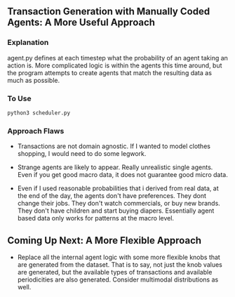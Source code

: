 ##  Transaction Generation with Manually Coded Agents: A More Useful Approach

###  Explanation
agent.py defines at each timestep what the probability of an agent taking an action is.
More complicated logic is within the agents this time around, 
but the program attempts to create agents that match the resulting data as much as possible.

###  To Use
```bash
python3 scheduler.py
```

###  Approach Flaws
- Transactions are not domain agnostic. If I wanted to model clothes shopping, I would need 
to do some legwork.

- Strange agents are likely to appear. Really unrealistic single agents. Even if you get good macro data, 
it does not guarantee good micro data.

- Even if I used reasonable probabilities that i derived from real 
data, at the end of the day, the agents don't have preferences. They dont change their jobs. 
They don't watch commercials, or buy new brands. They don't have children and start buying diapers. 
Essentially agent based data only works for patterns at the macro level.

##  Coming Up Next: A More Flexible Approach
- Replace all the internal agent logic with some more flexible knobs that are generated from 
the dataset. That is to say, not just the knob values are generated, but the available types of transactions 
and available periodicities are also generated. Consider multimodal distributions as well.




